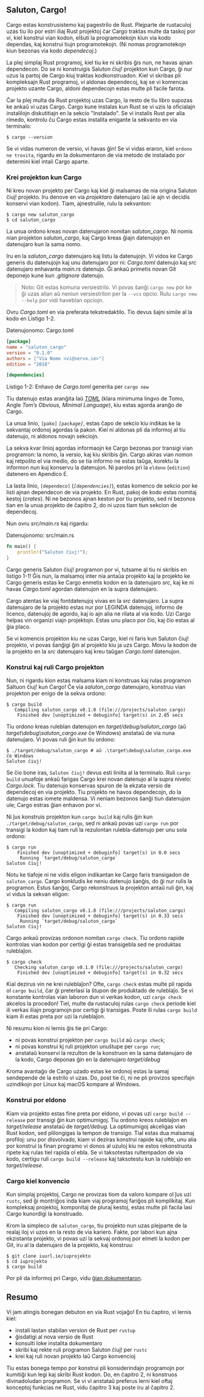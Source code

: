 ## Saluton, Cargo!

Cargo estas konstrusistemo kaj pagestrilo de Rust. Plejparte de rustaculoj uzas
tiu ilo por estri iliaj Rust projektoj ĉar Cargo traktas multe da taskoj por vi,
kiel konstrui vian kodon, elŝuti la programotekojn kiun via kodo dependas, kaj
konstrui tiujn programotekojn. (Ni nomas programotekojn kiun bezonas via kodo
*dependecoj*.)

La plej simplaj Rust programoj, kiel tiu ke ni skribis ĝis nun, ne havas ajnan
dependecon. Do se ni konstruigis Saluton ĉiuj! projekton kun Cargo, ĝi nur uzus
la partoj de Cargo kiuj traktas kodkonstruadon. Kiel vi skribas pli kompleksajn
Rust programoj, vi aldonas dependecoj, kaj se vi komencas projekto uzante Cargo,
aldoni dependecojn estas multe pli facile farota.

Ĉar la plej multa da Rust projektoj uzas Cargo, la resto de tiu libro supozas ke
ankaŭ vi uzas Cargo. Cargo kune instalas kun Rust se vi uzis la oficialajn
instalilojn diskutitiajn en la sekcio "Instalado". Se vi instalis Rust per alia
rimedo, kontrolu ĉu Cargo estas instalita enigante la sekvanto en via terminalo:

```text
$ cargo --version
```

Se vi vidas numeron de versio, vi havas ĝin! Se vi vidas eraron, kiel `ordono ne
trovita`, rigardu en la dokumentaron de via metodo de instalado por determini
kiel intali Cargo aparte.

### Krei projekton kun Cargo

Ni kreu novan projekto per Cargo kaj kiel ĝi malsamas de nia origina
Saluton ĉiuj! projekto. Iru denove en via *projektaro* datenujaro (aŭ ie ajn vi
decidis konservi vian kodon). Tiam, ajnestrulile, rulu la sekvanton:

```text
$ cargo new saluton_cargo
$ cd saluton_cargo
```

La unua ordono kreas novan datenujaron nomitan *saluton_cargo*. Ni nomis nian
projekton *saluton_cargo*, kaj Cargo kreas ĝiajn datenujojn en datenujaro kun la
sama nomo.

Iru en la *saluton_cargo* datenujaro kaj listu la datenujojn. Vi vidos ke Cargo
generis du datenujojn kaj unu datenujaro por ni: *Cargo.toml* datenujo kaj
*src* datenujaro enhavanta *main.rs* datenujo. Ĝi ankaŭ primetis novan Git
deponejo kune kun *.gitignore* datenujo.

> Noto: Git estas komuna versiestrilo. Vi povas ŝanĝi `cargo new` por ke ĝi uzas
> alian aŭ neniun versiestrilon per la `--vcs` opcio. Rulu `cargo new --help`
> por vidi haveblan opciojn.

Ovru *Cargo.toml* en via preferata tekstredaktilo. Tio devus ŝajni simile al la
kodo en Listigo 1-2.

<span class="filename">Datenujonomo: Cargo.toml</span>

```toml
[package]
name = "saluton_cargo"
version = "0.1.0"
authors = ["Via Nomo <vi@servo.ie>"]
edition = "2018"

[dependencies]
```

<span class="caption">Listigo 1-2: Enhavo de *Cargo.toml* generita per `cargo
new`</span>

Tiu datenujo estas aranĝita laŭ [*TOML*][toml]<!-- ignoru --> (klara minimuma
lingvo de Tomo, Angle *Tom’s Obvious, Minimal Language*), kiu estas agorda
aranĝo de Cargo.

[toml]: https://github.com/toml-lang/toml

La unua linio, `[pako]` *`[package]`*, estas ĉapo de sekcio kiu indikas ke la
sekvantaj ordonoj agordas la pakon. Kiel ni aldonas pli da informoj al tiu
datenujo, ni aldonos novajn sekciojn.

La sekva kvar linioj agordas informaojn ke Cargo bezonas por transigi vian
programon: la nomo, la versio, kaj kiu skribis ĝin. Cargo akiras vian nomon kaj
retpoŝto el via medio, do se tia informo ne estas taŭga, korektu la informon nun
kuj konservu la datenujon. Ni parolos pri la `eldono` (`edition`) datenero en
Apendico E.

La lasta linio, `[dependeco]` (*`[dependencies]`*), estas komenco de sekcio por
ke listi ajnan dependecon de via projekto. En Rust, pakoj de kodo estas nomitaj
kestoj (*crates*). Ni ne bezonos ajnan keston por tiu projekto, sed ni bezonos
tian en la unua projekto de ĉapitro 2, do ni uzos tiam tiun sekcion de
dependecoj.

Nun ovru *src/main.rs* kaj rigardu:

<span class="filename">Datenujonomo: src/main.rs</span>

```rust
fn main() {
    println!("Saluton ĉiuj!");
}
```

Cargo generis Saluton ĉiuj! programon por vi, tutsame al tiu ni skribis en
listigo 1-1! Ĝis nun, la malsamoj inter nia antaŭa projekto kaj la projekto ke
Cargo generis estas ke Cargo enmetis kodon en la datenujaro *src*, kaj ke ni
havas *Cargo.toml* agordan datenujon en la supra datenujaro.

Cargo atentas ke viaj fontdatenujoj vivas en la *src* datenujaro. La
supra datenujaro de la projekto estas nur por LEGINDA datenujoj, informo de
licenco, datenujoj de agordo, kaj io ajn alia ne rilata al via kodo. Uzi Cargo
helpas vin organizi viajn projektojn. Estas unu placo por ĉio, kaj ĉio estas al
ĝia placo.

Se vi komencis projekton kiu ne uzas Cargo, kiel ni faris kun Saluton ĉiuj!
projekto, vi povas ŝanĝigi ĝin al projekto kiu ja uzs Cargo. Movu la kodon de la
projekto en la *src* datenujaro kaj kreu taŭgan *Cargo.toml* datenujon.
### Konstrui kaj ruli Cargo projekton

Nun, ni rigardu kion estas malsama kiam ni konstruas kaj rulas programon
Saltuon ĉiuj! kun Cargo! Ĉe via *saluton_cargo* datenujaro, konstruu vian
projekton per enigo de la sekva ordono:

```text
$ cargo build
   Compiling saluton_cargo v0.1.0 (file:///projects/saluton_cargo)
    Finished dev [unoptimized + debuginfo] target(s) in 2.85 secs
```

Tiu ordono kreas ruleblan datenujon en *target/debug/saluton_cargo* (aŭ
*target\debug\saluton_cargo.exe* ĉe Windows) anstataŭ de via nuna datenujaro.
Vi povas ruli ĝin kun tiu ordono:

```text
$ ./target/debug/saluton_cargo # aŭ .\target\debug\saluton_cargo.exe ĉe Windows
Saluton ĉiuj!
```

Se ĉio bone iras, `Saluton ĉiuj!` devus esti liniita al la terminalo. Ruli
`cargo build` unuafoje ankaŭ farigas Cargo krei novan datenujo al la supra
nivelo: *Cargo.lock*. Tiu datenujo konservas spuron de la ekzata versio de
dependecoj en via projekto. Tiu projekto ne havos dependecojn, do la datenujo
estas iomete maldensa. Vi neniam bezonos ŝanĝi tiun datenujon ule; Cargo estras
ĝian enhavon por vi.

Ni ĵus konstruis projekton kun `cargo build` kaj rulis ĝin kun
`./target/debug/saluton_cargo`, sed ni ankaŭ povas uzi `cargo run` por transigi
la kodon kaj tiam ruli la rezulontan rulebla-datenujo per unu sola ordono:

```text
$ cargo run
    Finished dev [unoptimized + debuginfo] target(s) in 0.0 secs
     Running `target/debug/saluton_cargo`
Saluton ĉiuj!
```

Notu ke tiafoje ni ne vidis eligon indikantan ke Cargo faris transigadon de
`saluton_cargo`. Cargo konkludis ke neniu datenujo ŝanĝis, do ĝi nur rulis la
programon. Estus ŝanĝoj, Cargo rekonstruus la projekton antaŭ ruli ĝin, kaj vi
vidus la sekvan eligon:

```text
$ cargo run
   Compiling saluton_cargo v0.1.0 (file:///projects/saluton_cargo)
    Finished dev [unoptimized + debuginfo] target(s) in 0.33 secs
     Running `target/debug/saluton_cargo`
Saluton ĉiuj!
```
Cargo ankaŭ provizas ordonon nomitan `cargo check`. Tiu ordono rapide kontrolas
vian kodon por certigi ĝi estas transigebla sed ne produktas ruleblaĵon.

```text
$ cargo check
   Checking saluton_cargo v0.1.0 (file:///projects/saluton_cargo)
    Finished dev [unoptimized + debuginfo] target(s) in 0.32 secs
```

Kial dezirus vin ne krei ruleblaĵon? Ofte, `cargo check` estas multe pli rapida
ol `cargo build`, ĉar ĝi preterlasi la ŝtupon de produktado de ruleblaĵo. Se vi
konstante kontrolas vian laboron dun vi verkas kodon, uzi `cargo check` akcelos
la procedon! Tiel, multe da rustaculoj rulas `cargo check` periode kiel ili
verkas iliajn programojn por certigi ĝi transigas. Poste ili rulas `cargo build`
kiam ili estas preta por uzi la ruleblaĵon.

Ni resumu kion ni lernis ĝis tie pri Cargo:
* ni povas konstrui projekton per `cargo build` aŭ `cargo check`;
* ni povas konstrui kj ruli projekton unuŝtupe per `cargo run`;
* anstataŭ konservi la rezulton de la konstruon en la sama datenujaro de la
  kodo, Cargo deponas ĝin en la datenujaro *target/debug*

Kroma avantaĝo de Cargo uzado estas ke ordonoj estas la samaj sendepende de la
estrilo vi uzas. Do, post tie ĉi, ni ne pli provizos specifajn uzindikojn por
Linux kaj macOS kompare al Windows.

### Konstrui por eldono

Kiam via projekto estas fine preta por eldono, vi povas uzi `cargo build
--release` por transigi ĝin kun optimumigoj. Tiu ordono kreos ruleblaĵon en
*target/release* anstataŭ de *target/debug*. La optimumigoj akceligas vian Rust
kodon, sed plilongigas la tempon de transigo. Tial estas dua malsamaj profiloj:
unu por disvolvado, kiam vi deziras konstrui rapide kaj ofte, unu alia por
konstrui la finan programo vi donos al uzuloj kiu ne estos rekonstruota ripete
kaj rulas tiel rapida ol ebla. Se vi taksotestas rultempadon de via kodo,
certigu ruli `cargo build --release` kaj taksotestu kun la ruleblaĵo en
*target/release*.

### Cargo kiel konvencio

Kun simplaj projektoj, Cargo ne provizas tiom da valoro kompare ol ĵus uzi
`rustc`, sed ĝi montriĝos inda kiam viaj programoj fariĝos pli komplikitaj.
Kun kompleksaj projektoj, komponitaj de pluraj kestoj, estas multe pli facila
lasi Cargo kunordigi la konstruado.

Krom la simpleco de `saluton_cargo`, tiu projekto nun uzas plejparte de la
realaj iloj vi uzos en la resto de via kariero. Fakte, por labori kun ajna
ekzistanta projekto, vi povas uzi la sekvaj ordonoj por elmeti la kodon per Git,
iru al la datenujaro de la projekto, kaj konstruu:

```text
$ git clone iuurl.ie/iuprojekto
$ cd iuprojekto
$ cargo build
```

Por pli da informoj pri Cargo, vidu [ĝian dokumentaron].

[ĝian dokumentaron]: https://doc.rust-lang.org/cargo/

## Resumo

Vi jam atingis bonegan debuton en via Rust vojaĝo! En tiu ĉaptiro, vi lernis
kiel:

* instali lastan stabilan version de Rust per `rustup`
* ĝisdatigi al nova versio de Rust
* konsulti loke instalita dokumentaro
* skribi kaj rekte ruli programon Saluton ĉiuj! per `rustc`
* krei kaj ruli novan projekto laŭ Cargo konvencioj

Tiu estas bonega tempo por konstrui pli konsiderindajn programojn por kumitiĝi
kun legi kaj skribi Rust kodon. Do, en ĉapitro 2, ni konstruos divinadoludan
programon. Se vi vi anstataŭ preferus lerni kiel oftaj konceptoj funkcias ne
Rust, vidu ĉapitro 3 kaj poste iru al ĉapitro 2.
